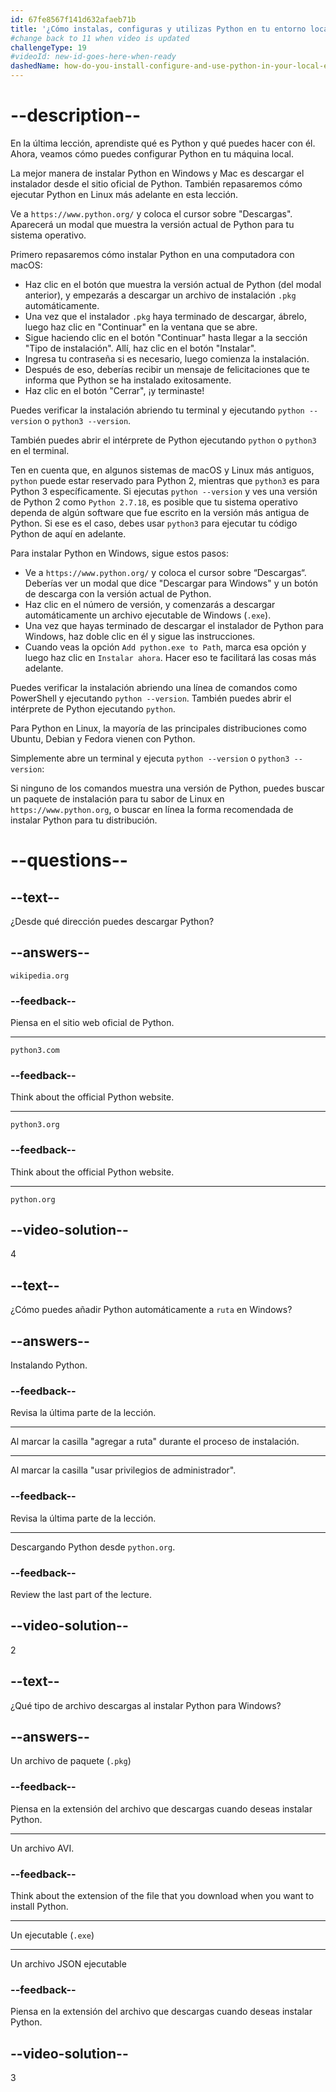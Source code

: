 ```yaml
---
id: 67fe8567f141d632afaeb71b
title: '¿Cómo instalas, configuras y utilizas Python en tu entorno local?'
#change back to 11 when video is updated
challengeType: 19
#videoId: new-id-goes-here-when-ready
dashedName: how-do-you-install-configure-and-use-python-in-your-local-environment
---
```


# --description--

En la última lección, aprendiste qué es Python y qué puedes hacer con él. Ahora, veamos cómo puedes configurar Python en tu máquina local.

La mejor manera de instalar Python en Windows y Mac es descargar el instalador desde el sitio oficial de Python. También repasaremos cómo ejecutar Python en Linux más adelante en esta lección.

Ve a `https://www.python.org/` y coloca el cursor sobre "Descargas". Aparecerá un modal que muestra la versión actual de Python para tu sistema operativo.

Primero repasaremos cómo instalar Python en una computadora con macOS:

- Haz clic en el botón que muestra la versión actual de Python (del modal anterior), y empezarás a descargar un archivo de instalación `.pkg` automáticamente.
- Una vez que el instalador `.pkg` haya terminado de descargar, ábrelo, luego haz clic en "Continuar" en la ventana que se abre.
- Sigue haciendo clic en el botón "Continuar" hasta llegar a la sección "Tipo de instalación". Allí, haz clic en el botón "Instalar".
- Ingresa tu contraseña si es necesario, luego comienza la instalación.
- Después de eso, deberías recibir un mensaje de felicitaciones que te informa que Python se ha instalado exitosamente.
- Haz clic en el botón "Cerrar", ¡y terminaste!

Puedes verificar la instalación abriendo tu terminal y ejecutando `python --version` o `python3 --version`.

También puedes abrir el intérprete de Python ejecutando `python` o `python3` en el terminal.

Ten en cuenta que, en algunos sistemas de macOS y Linux más antiguos, `python` puede estar reservado para Python 2, mientras que `python3` es para Python 3 específicamente. Si ejecutas `python --version` y ves una versión de Python 2 como `Python 2.7.18`, es posible que tu sistema operativo dependa de algún software que fue escrito en la versión más antigua de Python. Si ese es el caso, debes usar `python3` para ejecutar tu código Python de aquí en adelante.

Para instalar Python en Windows, sigue estos pasos:

- Ve a `https://www.python.org/` y coloca el cursor sobre “Descargas“. Deberías ver un modal que dice "Descargar para Windows" y un botón de descarga con la versión actual de Python.
- Haz clic en el número de versión, y comenzarás a descargar automáticamente un archivo ejecutable de Windows (`.exe`).
- Una vez que hayas terminado de descargar el instalador de Python para Windows, haz doble clic en él y sigue las instrucciones.
- Cuando veas la opción `Add python.exe to Path`, marca esa opción y luego haz clic en `Instalar ahora`. Hacer eso te facilitará las cosas más adelante.


Puedes verificar la instalación abriendo una línea de comandos como PowerShell y ejecutando `python --version`. También puedes abrir el intérprete de Python ejecutando `python`.

Para Python en Linux, la mayoría de las principales distribuciones como Ubuntu, Debian y Fedora vienen con Python.

Simplemente abre un terminal y ejecuta `python --version` o `python3 --version`:

Si ninguno de los comandos muestra una versión de Python, puedes buscar un paquete de instalación para tu sabor de Linux en `https://www.python.org`, o buscar en línea la forma recomendada de instalar Python para tu distribución.

# --questions--

## --text--

¿Desde qué dirección puedes descargar Python?

## --answers--

`wikipedia.org`

### --feedback--

Piensa en el sitio web oficial de Python.

---

`python3.com`

### --feedback--

Think about the official Python website.

---

`python3.org`

### --feedback--

Think about the official Python website.

---

`python.org`

## --video-solution--

4

## --text--

¿Cómo puedes añadir Python automáticamente a `ruta` en Windows?

## --answers--

Instalando Python.

### --feedback--

Revisa la última parte de la lección.

---

Al marcar la casilla "agregar a ruta" durante el proceso de instalación.

---

Al marcar la casilla "usar privilegios de administrador".

### --feedback--

Revisa la última parte de la lección.

---

Descargando Python desde `python.org`.

### --feedback--

Review the last part of the lecture.

## --video-solution--

2

## --text--

¿Qué tipo de archivo descargas al instalar Python para Windows?

## --answers--

Un archivo de paquete (`.pkg`)

### --feedback--

Piensa en la extensión del archivo que descargas cuando deseas instalar Python.

---

Un archivo AVI.

### --feedback--

Think about the extension of the file that you download when you want to install Python.

---

Un ejecutable (`.exe`)

---

Un archivo JSON ejecutable

### --feedback--

Piensa en la extensión del archivo que descargas cuando deseas instalar Python.

## --video-solution--

3
